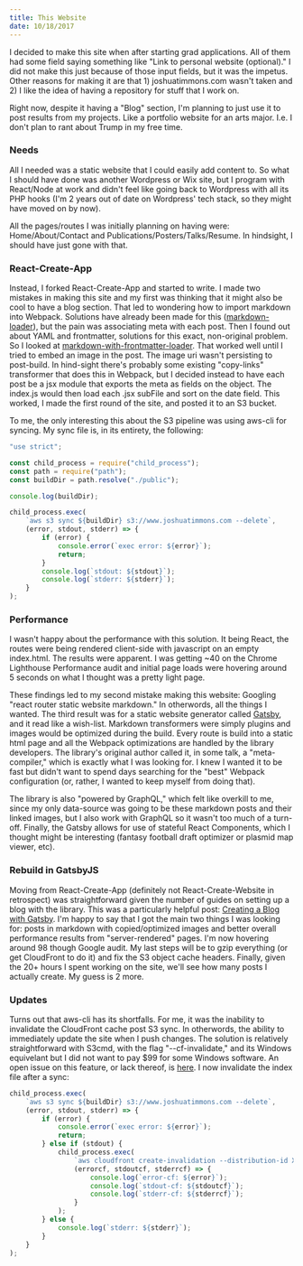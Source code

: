 ```yaml
---
title: This Website
date: 10/18/2017
---
```

I decided to make this site when after starting grad applications. All of them
had some field saying something like "Link to personal website (optional)."
I did not make this just because of those input fields, but it was the impetus.
Other reasons for making it are that 1) joshuatimmons.com wasn't taken and 2)
I like the idea of having a repository for stuff that I work on. 

Right now, despite it having a "Blog" section, I'm planning to just use it to post results
from my projects. Like a portfolio website for an arts major.
I.e. I don't plan to rant about Trump in my free time. 

### Needs
All I needed was a static website that I could easily add content to. So what I should
have done was another Wordpress or Wix site, but I program with React/Node at work
and didn't feel like going back to Wordpress with all its PHP hooks
(I'm 2 years out of date on Wordpress' tech stack, so they might have moved on by now).

All the pages/routes I was initially planning on having were: Home/About/Contact and
Publications/Posters/Talks/Resume. In hindsight, I should have just gone with that.

### React-Create-App
Instead, I forked React-Create-App and started to write. I made two mistakes in making this site and my
first was thinking that it might also be cool to have a blog section. That led to wondering
how to import markdown into Webpack. Solutions have already been made for this
([markdown-loader](https://www.npmjs.com/package/markdown-loader)), but the pain was associating
meta with each post. Then I found out about YAML and frontmatter, solutions for this exact,
non-original problem. So I looked at [markdown-with-frontmatter-loader](https://github.com/matthewwithanm/markdown-with-front-matter-loader).
That worked well until I tried to embed an image in the post. The image uri wasn't persisting to post-build.
In hind-sight there's probably some existing "copy-links" transformer that does this in Webpack,
but I decided instead to have each post be a jsx module
that exports the meta as fields on the object. The index.js would then load each .jsx subFile
and sort on the date field. This worked, I made the first round of the site, and posted it to an
S3 bucket.

To me, the only interesting this about the S3 pipeline was using aws-cli for syncing.
My sync file is, in its entirety, the following:
```javascript
"use strict";

const child_process = require("child_process");
const path = require("path");
const buildDir = path.resolve("./public");

console.log(buildDir);

child_process.exec(
	`aws s3 sync ${buildDir} s3://www.joshuatimmons.com --delete`,
	(error, stdout, stderr) => {
		if (error) {
			console.error(`exec error: ${error}`);
			return;
		}
		console.log(`stdout: ${stdout}`);
		console.log(`stderr: ${stderr}`);
	}
);
```

### Performance
I wasn't happy about the performance with this solution. It being React, the routes were
being rendered client-side with javascript on an empty index.html. The results were apparent.
I was getting ~40 on the Chrome Lighthouse Performance audit and initial page loads were hovering
around 5 seconds on what I thought was a pretty light page. 

These findings led to my second mistake making this website: Googling "react router static website markdown."
In otherwords, all the things I wanted. The third result was for a static website generator called [Gatsby](https://www.gatsbyjs.org/),
and it read like a wish-list. Markdown transformers were simply plugins and images would be optimized
during the build. Every route is build into a static html page and all the Webpack optimizations
are handled by the library developers. The library's original author called it, in some talk, a "meta-compiler,"
which is exactly what I was looking for. I knew I wanted it to be fast but didn't want to spend
days searching for the "best" Webpack configuration (or, rather, I wanted to keep myself from doing that).

The library is also "powered by GraphQL," which felt like overkill to me, since my only data-source was going to
be these markdown posts and their linked images, but I also work with GraphQL so it wasn't too much of
a turn-off. Finally, the Gatsby allows for use of stateful React Components, which I thought might be interesting
(fantasy football draft optimizer or plasmid map viewer, etc).

### Rebuild in GatsbyJS
Moving from React-Create-App (definitely not React-Create-Website in retrospect) was straightforward given
the number of guides on setting up a blog with the library. This was a particularly helpful post:
[Creating a Blog with Gatsby](https://www.gatsbyjs.org/blog/2017-07-19-creating-a-blog-with-gatsby/).
I'm happy to say that I got the main two things I was looking for: posts in markdown with copied/optimized
images and better overall performance results from "server-rendered" pages. I'm now hovering around 98 though
Google audit. My last steps will be to gzip everything (or get CloudFront to do it) and fix the S3 object
cache headers. Finally, given the 20+ hours I spent working on the site, we'll see how many posts I actually create.
My guess is 2 more.

### Updates
Turns out that aws-cli has its shortfalls. For me, it was the inability to invalidate the CloudFront cache post S3 sync.
In otherwords, the ability to immediately update the site when I push changes.
The solution is relatively straightforward with S3cmd, with the flag "--cf-invalidate," and its Windows equivelant
but I did not want to pay $99 for some Windows software. An open issue on this feature, or lack thereof, is [here](https://github.com/aws/aws-cli/issues/920). I now invalidate the index file after a sync:

```javascript
child_process.exec(
	`aws s3 sync ${buildDir} s3://www.joshuatimmons.com --delete`,
	(error, stdout, stderr) => {
		if (error) {
			console.error(`exec error: ${error}`);
			return;
		} else if (stdout) {
			child_process.exec(
				`aws cloudfront create-invalidation --distribution-id XXXXXXXXXXXXX --paths /index.html`,
				(errorcf, stdoutcf, stderrcf) => {
					console.log(`error-cf: ${error}`);
					console.log(`stdout-cf: ${stdoutcf}`);
					console.log(`stderr-cf: ${stderrcf}`);
				}
			);
		} else {
			console.log(`stderr: ${stderr}`);
		}
	}
);
```
